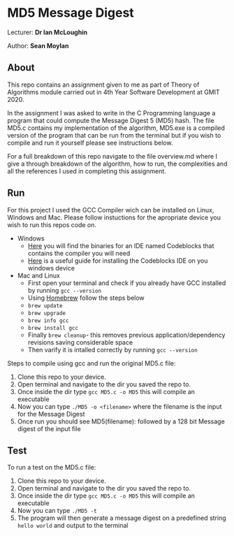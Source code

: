 # MD5 Message Digest
Lecturer: **Dr Ian McLoughin**

Author: **Sean Moylan**

## About

This repo contains an assignment given to me as part of Theory of Algorithms module carried out in 4th Year Software Development at GMIT 2020.

In the assignment I was asked to write in the C Programming language a program that could compute the Message Digest 5 (MD5) hash. The file MD5.c contains my implementation of the algorithm, MD5.exe is a compiled version of the program that can be run from the terminal but if you wish to compile and run it yourself please see instructions below. 

For a full breakdown of this repo navigate to the file overview.md where I give a through breakdown of the algorithm, how to run, the complexities and all the references I used in completing this assignment.

## Run

For this project I used the GCC Compiler wich can be installed on Linux, Windows and Mac. Please follow instuctions for the apropriate device you wish to run this repos code on.

- Windows
  - [Here](https://www.codeblocks.org/downloads/binaries) you will find the binaries for an IDE named Codeblocks that contains the compiler you will need
  - [Here](https://www.journaldev.com/25757/c-compiler-windows-gcc) is a useful guide for installing the Codeblocks IDE on you windows device
- Mac and Linux
  - First open your terminal and check if you already have GCC installed by running `gcc --version` 
  - Using [Homebrew](https://brew.sh) follow the steps below
  - `brew update`
  - `brew upgrade`
  - `brew info gcc`
  - `brew install gcc`
  - Finally `brew cleanup`- this removes previous application/dependency revisions saving considerable space
  - Then varify it is intalled correctly by running `gcc --version`

Steps to compile using gcc and run the original MD5.c file:

1. Clone this repo to your device.
2. Open terminal and navigate to the dir you saved the repo to.
3. Once inside the dir type `gcc MD5.c -o MD5` this will compile an executable
4. Now you can type `./MD5 -o <filename>` where the filename is the input for the Message Digest
5. Once run you should see MD5(filename): followed by a 128 bit Message digest of the input file

## Test

To run a test on the MD5.c file:

1. Clone this repo to your device.
2. Open terminal and navigate to the dir you saved the repo to.
3. Once inside the dir type `gcc MD5.c -o MD5` this will compile an executable
4. Now you can type `./MD5 -t` 
5. The program will then generate a message digest on a predefined string `hello world` and output to the terminal




## 
